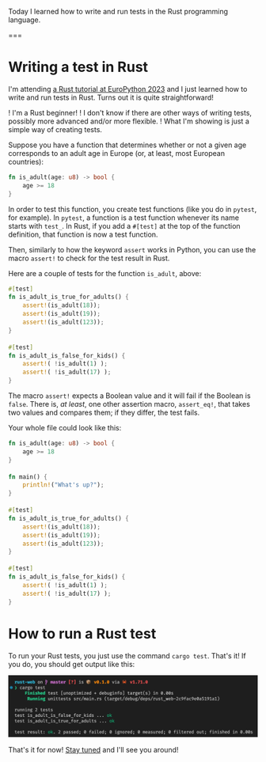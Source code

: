Today I learned how to write and run tests in the Rust programming language.

===

# Writing a test in Rust

I'm attending [a Rust tutorial at EuroPython 2023](https://ep2023.europython.eu/session/write-your-first-web-api-with-rust) and I just learned how to write and run tests in Rust.
Turns out it is quite straightforward!

! I'm a Rust beginner!
! I don't know if there are other ways of writing tests, possibly more advanced and/or more flexible.
! What I'm showing is just a simple way of creating tests.

Suppose you have a function that determines whether or not a given age corresponds to an adult age in Europe (or, at least, most European countries):

```rust
fn is_adult(age: u8) -> bool {
    age >= 18
}
```

In order to test this function, you create test functions (like you do in `pytest`, for example).
In `pytest`, a function is a test function whenever its name starts with `test_`.
In Rust, if you add a `#[test]` at the top of the function definition, that function is now a test function.

Then, similarly to how the keyword `assert` works in Python, you can use the macro `assert!` to check for the test result in Rust.

Here are a couple of tests for the function `is_adult`, above:

```rust
#[test]
fn is_adult_is_true_for_adults() {
    assert!(is_adult(18));
    assert!(is_adult(19));
    assert!(is_adult(123));
}

#[test]
fn is_adult_is_false_for_kids() {
    assert!( !is_adult(1) );
    assert!( !is_adult(17) );
}
```

The macro `assert!` expects a Boolean value and it will fail if the Boolean is `false`.
There is, _at least_, one other assertion macro, `assert_eq!`, that takes two values and compares them; if they differ, the test fails.

Your whole file could look like this:

```rust
fn is_adult(age: u8) -> bool {
    age >= 18
}

fn main() {
    println!("What's up?");
}

#[test]
fn is_adult_is_true_for_adults() {
    assert!(is_adult(18));
    assert!(is_adult(19));
    assert!(is_adult(123));
}

#[test]
fn is_adult_is_false_for_kids() {
    assert!( !is_adult(1) );
    assert!( !is_adult(17) );
}
```


# How to run a Rust test

To run your Rust tests, you just use the command `cargo test`.
That's it!
If you do, you should get output like this:

![Command line output of running Rust tests with the command `cargo test`.](_test_output.webp "Output of running Rust tests.")


That's it for now! [Stay tuned][subscribe] and I'll see you around!

[subscribe]: /subscribe
